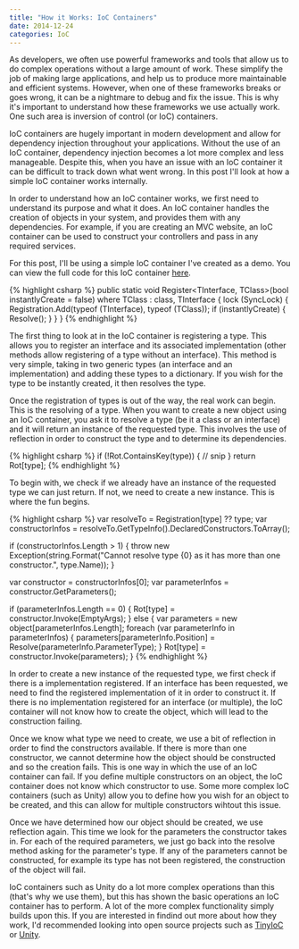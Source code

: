 ```yaml
---
title: "How it Works: IoC Containers"
date: 2014-12-24
categories: IoC
---
```


As developers, we often use powerful frameworks and tools that allow us to do complex operations without a large amount of work. These simplify the job of making large applications, and help us to produce more maintainable and efficient systems. However, when one of these frameworks breaks or goes wrong, it can be a nightmare to debug and fix the issue. This is why it's important to understand how these frameworks we use actually work. One such area is inversion of control (or IoC) containers.

IoC containers are hugely important in modern development and allow for dependency injection throughout your applications. Without the use of an IoC container, dependency injection becomes a lot more complex and less manageable. Despite this, when you have an issue with an IoC container it can be difficult to track down what went wrong. In this post I'll look at how a simple IoC container works internally.

In order to understand how an IoC container works, we first need to understand its purpose and what it does. An IoC container handles the creation of objects in your system, and provides them with any dependencies. For example, if you are creating an MVC website, an IoC container can be used to construct your controllers and pass in any required services.

For this post, I'll be using a simple IoC container I've created as a demo. You can view the full code for this IoC container [here](https://gist.github.com/rcbdev/e8bb66ba8b4638065e51).

{% highlight csharp %}
public static void Register<TInterface, TClass>(bool instantlyCreate = false) where TClass : class, TInterface
{
  lock (SyncLock)
  {
    Registration.Add(typeof (TInterface), typeof (TClass));
    if (instantlyCreate)
    {
      Resolve<TInterface>();
    }
  }
}
{% endhighlight %}

The first thing to look at in the IoC container is registering a type. This allows you to register an interface and its associated implementation (other methods allow registering of a type without an interface). This method is very simple, taking in two generic types (an interface and an implementation) and adding these types to a dictionary. If you wish for the type to be instantly created, it then resolves the type.

Once the registration of types is out of the way, the real work can begin. This is the resolving of a type. When you want to create a new object using an IoC container, you ask it to resolve a type (be it a class or an interface) and it will return an instance of the requested type. This involves the use of reflection in order to construct the type and to determine its dependencies.

{% highlight csharp %}
if (!Rot.ContainsKey(type))
{
  // snip
}
return Rot[type];
{% endhighlight %}

To begin with, we check if we already have an instance of the requested type we can just return. If not, we need to create a new instance. This is where the fun begins.

{% highlight csharp %}
var resolveTo = Registration[type] ?? type;
var constructorInfos = resolveTo.GetTypeInfo().DeclaredConstructors.ToArray();

if (constructorInfos.Length > 1)
{
  throw new Exception(string.Format("Cannot resolve type {0} as it has more than one constructor.", type.Name));
}

var constructor = constructorInfos[0];
var parameterInfos = constructor.GetParameters();

if (parameterInfos.Length == 0)
{
  Rot[type] = constructor.Invoke(EmptyArgs);
}
else
{
  var parameters = new object[parameterInfos.Length];
  foreach (var parameterInfo in parameterInfos)
  {
    parameters[parameterInfo.Position] = Resolve(parameterInfo.ParameterType);
  }
  Rot[type] = constructor.Invoke(parameters);
}
{% endhighlight %}

In order to create a new instance of the requested type, we first check if there is a implementation registered. If an interface has been requested, we need to find the registered implementation of it in order to construct it. If there is no implementation registered for an interface (or multiple), the IoC container will not know how to create the object, which will lead to the construction failing.

Once we know what type we need to create, we use a bit of reflection in order to find the constructors available. If there is more than one constructor, we cannot determine how the object should be constructed and so the creation fails. This is one way in which the use of an IoC container can fail. If you define multiple constructors on an object, the IoC container does not know which constructor to use. Some more complex IoC containers (such as Unity) allow you to define how you wish for an object to be created, and this can allow for multiple constructors wihtout this issue.

Once we have determined how our object should be created, we use reflection again. This time we look for the parameters the constructor takes in. For each of the required parameters, we just go back into the resolve method asking for the parameter's type. If any of the parameters cannot be constructed, for example its type has not been registered, the construction of the object will fail.

IoC containers such as Unity do a lot more complex operations than this (that's why we use them), but this has shown the basic operations an IoC container has to perform. A lot of the more complex functionality simply builds upon this. If you are interested in findind out more about how they work, I'd recommended looking into open source projects such as [TinyIoC](https://github.com/grumpydev/TinyIoC) or [Unity](https://unity.codeplex.com/).
